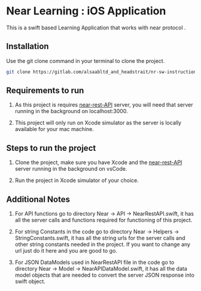 # Near Learning : iOS Application

This is a swift based Learning Application that works with near protocol .

## Installation

Use the git clone command in your terminal to clone the project.

```bash
git clone https://gitlab.com/alsaabltd_and_headstrait/nr-sw-instructional-code.git
```

## Requirements to run

1. As this project is requires [near-rest-API](https://gitlab.com/alsaabltd_and_headstrait/nr-rest-server.git) server, you will need that server running in the background on localhost:3000.

2. This project will only run on Xcode simulator as the server is locally available for your mac machine.

## Steps to run the project

1. Clone the project, make sure you have Xcode and the [near-rest-API](https://gitlab.com/alsaabltd_and_headstrait/nr-rest-server.git) server running in the background on vsCode.

2. Run the project in Xcode simulator of your choice.

## Additional Notes

1. For API functions go to directory Near -> API -> NearRestAPI.swift, it has all the server calls and functions required for functioning of this project.

2. For string Constants in the code go to directory Near -> Helpers -> StringConstants.swift, it has all the string urls for the server calls and other string constants needed in the project. If you want to change any url just do it here and you are good to go.

3. For JSON DataModels used in NearRestAPI file in the code go to directory Near -> Model -> NearAPIDataModel.swift, it has all the data model objects that are needed to convert the server JSON response into swift object.